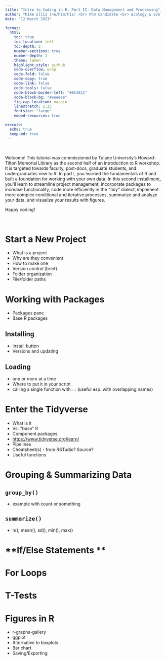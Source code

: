 ```yaml
---
title: "Intro to Coding in R, Part II: Data Management and Processing"
author: "Mike Ellis (he/him/his) <br> PhD Candidate <br> Ecology & Evolutionary Biology <br> Tulane University <br> mellis5@tulane.edu"
date: "12 March 2023"

format: 
  html:
    toc: true
    toc-location: left
    toc-depth: 2
    number-sections: true
    number-depth: 1
    theme: lumen
    highlight-style: github
    code-overflow: wrap
    code-fold: false
    code-copy: true
    code-link: false
    code-tools: false
    code-block-border-left: "#0C3823"
    code-block-bg: "#eeeeee"
    fig-cap-location: margin
    linestretch: 1.25
    fontsize: "large"
    embed-resources: true

execute:
  echo: true
  keep-md: true
---
```




<br>

Welcome! This tutorial was commissioned by Tulane University’s Howard-Tilton Memorial Library as the second half of an introduction to R workshop. 
It is targeted towards faculty, post-docs, graduate students, and undergraduates new to R. 
In part I, you learned the fundamentals of R and built a foundation for working with your own data. In this second installment, you'll learn to streamline project management, incorporate packages to increase functionality, code more efficiently in the "tidy" dialect, implement more complex conditional and iterative processes, summarize and analyze your data, and visualize your results with figures.

Happy coding!

<br>

# **Start a New Project**

- What is a project
- Why are they convenient
- How to make one
- Version control (brief)
- Folder organization
- File/folder paths

# **Working with Packages**

- Packages pane
- Base R packages

## Installing

- Install button
- Versions and updating

## Loading

- one or more at a time
- Where to put it in your script
- calling a single function with `::` (useful esp. with overlapping names)

# **Enter the Tidyverse**

- What is it
- Vs. "base" R
- Component packages
- https://www.tidyverse.org/learn/
- Pipelines
- Cheatsheet(s) - from RSTudio? Source?
- Useful functions

# **Grouping & Summarizing Data**

## `group_by()`

- example with count or something

## `summarize()`

- n(), mean(), sd(), min(), max()

# **If/Else Statements **

# **For Loops**

# **T-Tests**

# **Figures in R**

- r-graphs-gallery
- ggplot
- Alternative to boxplots
- Bar chart
- Saving/Exporting